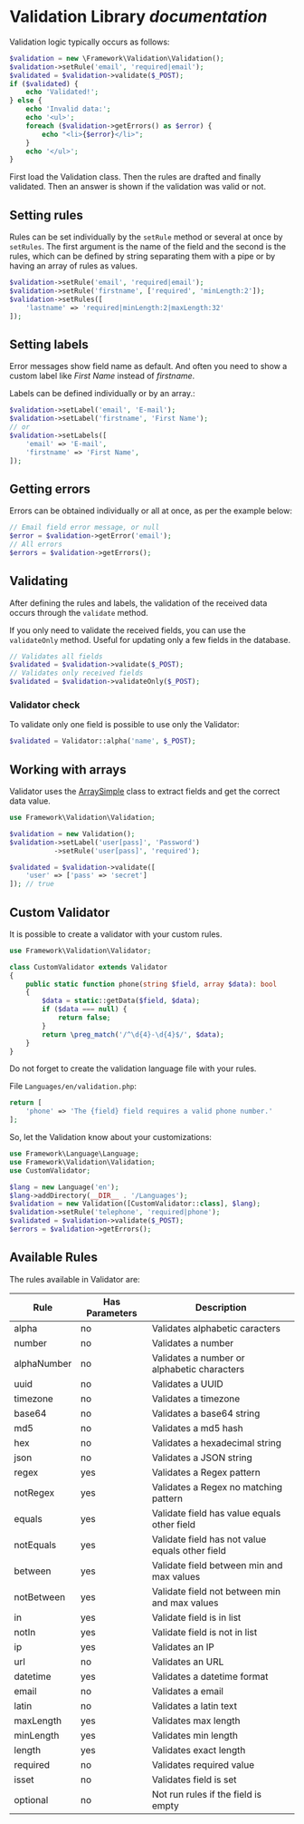 # Validation Library *documentation*

Validation logic typically occurs as follows:

```php
$validation = new \Framework\Validation\Validation();
$validation->setRule('email', 'required|email');
$validated = $validation->validate($_POST);
if ($validated) {
    echo 'Validated!';
} else {
    echo 'Invalid data:';
    echo '<ul>';
    foreach ($validation->getErrors() as $error) {
        echo "<li>{$error}</li>";
    }
    echo '</ul>';
}
```

First load the Validation class. Then the rules are drafted and finally validated.
Then an answer is shown if the validation was valid or not.

## Setting rules

Rules can be set individually by the `setRule` method or several at once by 
`setRules`. The first argument is the name of the field and the second is the
rules, which can be defined by string separating them with a pipe or by having
an array of rules as values.

```php
$validation->setRule('email', 'required|email');
$validation->setRule('firstname', ['required', 'minLength:2']);
$validation->setRules([
    'lastname' => 'required|minLength:2|maxLength:32'
]);
```

## Setting labels

Error messages show field name as default. And often you need to show a custom
label like *First Name* instead of *firstname*.

Labels can be defined individually or by an array.:

```php
$validation->setLabel('email', 'E-mail');
$validation->setLabel('firstname', 'First Name');
// or
$validation->setLabels([
    'email' => 'E-mail',
    'firstname' => 'First Name',
]);
```

## Getting errors

Errors can be obtained individually or all at once, as per the example below:

```php
// Email field error message, or null
$error = $validation->getError('email');
// All errors
$errors = $validation->getErrors();
```

## Validating

After defining the rules and labels, the validation of the received data occurs
through the `validate` method.

If you only need to validate the received fields, you can use the `validateOnly`
method. Useful for updating only a few fields in the database.

```php
// Validates all fields
$validated = $validation->validate($_POST);
// Validates only received fields
$validated = $validation->validateOnly($_POST);
```

### Validator check

To validate only one field is possible to use only the Validator:

```php
$validated = Validator::alpha('name', $_POST);
```

## Working with arrays

Validator uses the [ArraySimple](https://github.com/natanfelles/array-simple) class to extract fields and get the correct data
value.

```php
use Framework\Validation\Validation;

$validation = new Validation();
$validation->setLabel('user[pass]', 'Password')
           ->setRule('user[pass]', 'required');

$validated = $validation->validate([
    'user' => ['pass' => 'secret']
]); // true
```

## Custom Validator

It is possible to create a validator with your custom rules.

```php
use Framework\Validation\Validator;

class CustomValidator extends Validator
{
    public static function phone(string $field, array $data): bool
    {
        $data = static::getData($field, $data);
        if ($data === null) {
            return false;
        }
        return \preg_match('/^\d{4}-\d{4}$/', $data);        
    }
}
```

Do not forget to create the validation language file with your rules.

File `Languages/en/validation.php`:

```php
return [
    'phone' => 'The {field} field requires a valid phone number.'
];
```

So, let the Validation know about your customizations:

```php
use Framework\Language\Language;
use Framework\Validation\Validation;
use CustomValidator;

$lang = new Language('en');
$lang->addDirectory(__DIR__ . '/Languages');
$validation = new Validation([CustomValidator::class], $lang);
$validation->setRule('telephone', 'required|phone');
$validated = $validation->validate($_POST);
$errors = $validation->getErrors();
```

## Available Rules

The rules available in Validator are:

| Rule | Has Parameters | Description |
| --- | --- | --- |
| alpha | no | Validates alphabetic caracters |
| number | no | Validates a number |
| alphaNumber | no | Validates a number or alphabetic characters |
| uuid | no | Validates a UUID |
| timezone | no | Validates a timezone |
| base64 | no | Validates a base64 string |
| md5 | no | Validates a md5 hash |
| hex | no | Validates a hexadecimal string |
| json | no | Validates a JSON string |
| regex | yes | Validates a Regex pattern |
| notRegex | yes | Validates a Regex no matching pattern |
| equals | yes | Validate field has value equals other field |
| notEquals | yes | Validate field has not value equals other field |
| between | yes | Validate field between min and max values |
| notBetween | yes | Validate field not between min and max values |
| in | yes | Validate field is in list |
| notIn | yes | Validate field is not in list |
| ip | yes | Validates an IP |
| url | no | Validates an URL |
| datetime | yes | Validates a datetime format |
| email | no | Validates a email |
| latin | no | Validates a latin text |
| maxLength | yes | Validates max length |
| minLength | yes | Validates min length |
| length | yes |  Validates exact length |
| required | no | Validates required value |
| isset | no | Validates field is set |
| optional | no | Not run rules if the field is empty |

